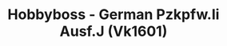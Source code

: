 ---
layout: product
title: "Hobbyboss - German Pzkpfw.Ii Ausf.J (Vk1601)"
price: "3050" 
desc: "N/A"
img_path: "/assets/img/HB83803.webp"
brand: "N/A"
available: false
special_offer: false
new: false
soon: false
cat: "010000"
subcat: "013500"
subsubcat: "0N/A"
sifra: "HB83803"
popular: false
---